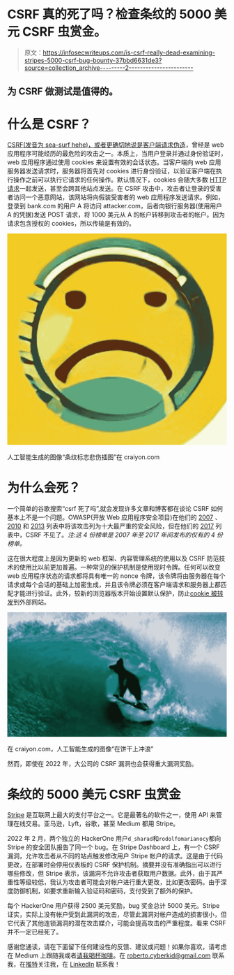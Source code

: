 # CSRF 真的死了吗？检查条纹的 5000 美元 CSRF 虫赏金。

> 原文：<https://infosecwriteups.com/is-csrf-really-dead-examining-stripes-5000-csrf-bug-bounty-37bbd6631de3?source=collection_archive---------2----------------------->

## 为 CSRF 做测试是值得的。

# 什么是 CSRF？

[CSRF(发音为 sea-surf hehe)，或者更确切地说是客户端请求伪造](https://cheatsheetseries.owasp.org/cheatsheets/Cross-Site_Request_Forgery_Prevention_Cheat_Sheet.html#cross-site-request-forgery-prevention-cheat-sheet)，曾经是 web 应用程序可能经历的最危险的攻击之一。本质上，当用户登录并通过身份验证时，web 应用程序通过使用 cookies 来设置有效的会话状态。当客户端向 web 应用服务器发送请求时，服务器将首先对 cookies 进行身份验证，以验证客户端在执行操作之前可以执行它请求的任何操作。默认情况下，cookies 会随大多数 [HTTP 请求](https://developer.mozilla.org/en-US/docs/Web/HTTP/Cookies)一起发送，甚至会跨其他站点发送。在 CSRF 攻击中，攻击者让登录的受害者访问一个恶意网站，该网站将向假装受害者的 web 应用程序发送请求。例如，登录到 bank.com 的用户 A 将访问 attacker.com，后者向银行服务器(使用用户 A 的凭据)发送 POST 请求，将 1000 美元从 A 的帐户转移到攻击者的帐户。因为请求包含授权的 cookies，所以传输是有效的。

![](img/3fc5eed57c0e3988ab6ad0fd61bcbcd3.png)

人工智能生成的图像“条纹标志悲伤插图”在 craiyon.com

# 为什么会死？

一个简单的谷歌搜索“csrf 死了吗”,就会发现许多文章和博客都在谈论 CSRF 如何基本上不是一个问题。OWASP(开放 Web 应用程序安全项目)在他们的 [2007](https://github.com/owasp-top/owasp-top-2007) 、 [2010](https://github.com/owasp-top/owasp-top-2010) 和 [2013](https://github.com/owasp-top/owasp-top-2013) 列表中将该攻击列为十大最严重的安全风险，但在他们的 [2017](https://github.com/owasp-top/owasp-top-2017) 列表中，CSRF 不见了。*注:这 4 份榜单是 2007 年至 2017 年间发布的仅有的 4 份榜单。*

这在很大程度上是因为更新的 web 框架、内容管理系统的使用以及 CSRF 防范技术的使用比以前更加普遍。一种常见的保护机制是使用现时令牌。任何可以改变 web 应用程序状态的请求都将具有唯一的 nonce 令牌，该令牌将由服务器在每个请求或每个会话的基础上加密生成，并且该令牌必须在客户端请求和服务器上都匹配才能进行验证。此外，较新的浏览器版本开始设置默认保护，防止[cookie 被转发](https://developer.mozilla.org/en-US/docs/Web/HTTP/Headers/Set-Cookie/SameSite)到外部网站。

![](img/27868c2efbba618c9c25b5ec4180f27a.png)

在 craiyon.com，人工智能生成的图像“在饼干上冲浪”

然而，即使在 2022 年，大公司的 CSRF 漏洞也会获得重大漏洞奖励。

# 条纹的 5000 美元 CSRF 虫赏金

[Stripe](https://stripe.com/) 是互联网上最大的支付平台之一。它是最著名的软件之一，使用 API 来管理在线交易。亚马逊，Lyft，谷歌，甚至 Medium 都用 Stripe。

2022 年 2 月，两个独立的 HackerOne 用户`d_sharad`和`rodolfomarianocy`都向 Stripe 的安全团队报告了同一个 bug。在 Stripe Dashboard 上，有一个 CSRF 漏洞，允许攻击者从不同的站点触发修改用户 Stripe 帐户的请求。这是由于代码更改，在部署时会停用仪表板的 CSRF 保护机制。摘要并没有准确指出可以进行哪些修改，但 Stripe 表示，该漏洞不允许攻击者获取用户数据。此外，由于其严重性等级较低，我认为攻击者可能会对帐户进行重大更改，比如更改密码。由于深度防御机制，如要求重新输入验证码和密码，支付受到了额外的保护。

每个 HackerOne 用户获得 2500 美元奖励，bug 奖金总计 5000 美元。Stripe 证实，实际上没有帐户受到此漏洞的攻击，尽管此漏洞对帐户造成的损害很小，但它代表了其他连锁漏洞的潜在攻击媒介，可能会提高攻击的严重程度。看来 CSRF 并不一定已经死了。

感谢您通读，请在下面留下任何建设性的反馈、建议或问题！如果你喜欢，请考虑在 Medium 上跟随我或者[请我喝杯咖啡](https://www.buymeacoffee.com/robertocyberkid)。在 roberto.cyberkid@gmail.com 联系我，在[推特](https://twitter.com/CyberKidLama)关注我，在 [LinkedIn](https://www.linkedin.com/in/roberto-lama-9a126a123/) 联系我！